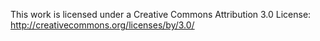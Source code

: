 This work is licensed under a Creative Commons Attribution 3.0 License: http://creativecommons.org/licenses/by/3.0/
